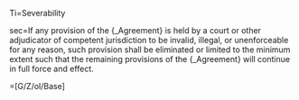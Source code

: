 Ti=Severability

sec=If any provision of the {_Agreement} is held by a court or other adjudicator of competent jurisdiction to be invalid, illegal, or unenforceable for any reason, such provision shall be eliminated or limited to the minimum extent such that the remaining provisions of the {_Agreement} will continue in full force and effect.

=[G/Z/ol/Base]

